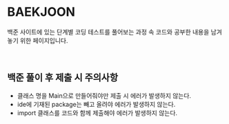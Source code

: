 # BAEKJOON
백준 사이트에 있는 단계별 코딩 테스트를 풀어보는 과정 속 코드와 공부한 내용을 남겨놓기 위한 페이지입니다. 

<br/>

## 백준 풀이 후 제출 시 주의사항
- 클래스 명을 Main으로 만들어줘야만 제출 시 에러가 발생하지 않는다.
- ide에 기재된 package는 빼고 올려야 에러가 발생하지 않는다.
- import 클래스를 코드와 함께 제출해야 에러가 발생하지 않는다.
